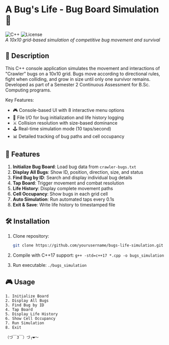 # A Bug's Life - Bug Board Simulation 🐜

![C++](https://img.shields.io/badge/C++-17-blue.svg) 
![License](https://img.shields.io/badge/License-MIT-green.svg)  
*A 10x10 grid-based simulation of competitive bug movement and survival*

## 📜 Description
This C++ console application simulates the movement and interactions of "Crawler" bugs on a 10x10 grid. Bugs move according to directional rules, fight when colliding, and grow in size until only one survivor remains. Developed as part of a Semester 2 Continuous Assessment for B.Sc. Computing programs.

Key Features:
- 🎮 Console-based UI with 8 interactive menu options
- 📂 File I/O for bug initialization and life history logging
- ⚔️ Collision resolution with size-based dominance
- 🕹️ Real-time simulation mode (10 taps/second)
- 📊 Detailed tracking of bug paths and cell occupancy

## 🚀 Features
1. **Initialize Bug Board**: Load bug data from `crawler-bugs.txt`
2. **Display All Bugs**: Show ID, position, direction, size, and status
3. **Find Bug by ID**: Search and display individual bug details
4. **Tap Board**: Trigger movement and combat resolution
5. **Life History**: Display complete movement paths
6. **Cell Occupancy**: Show bugs in each grid cell
7. **Auto Simulation**: Run automated taps every 0.1s
8. **Exit & Save**: Write life history to timestamped file

## 🛠️ Installation
1. Clone repository:
   ```bash
   git clone https://github.com/yourusername/bugs-life-simulation.git
   
2. Compile with C++17 support:
`g++ -std=c++17 *.cpp -o bugs_simulation`

3. Run executable:
   `./bugs_simulation`

## 🎮 Usage
```MAIN MENU
1. Initialize Board
2. Display All Bugs
3. Find Bug by ID
4. Tap Board
5. Display Life History
6. Show Cell Occupancy
7. Run Simulation
8. Exit

（づ￣3￣）づ╭❤️～

